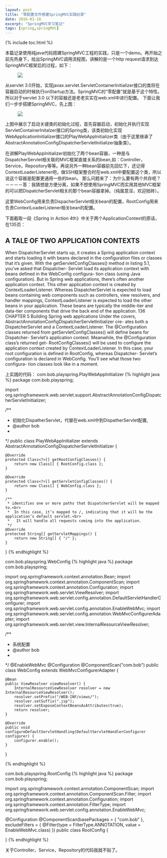 ```yaml
---
layout: post
title: "零配置文件搭建SpringMVC实践纪录"
date: 2016-01-10
excerpt: "SpringMVC学习笔记"
tags: [spring,springMVC]
---   
```



{% include toc.html %}  


 
本篇记录使用纯java代码搭建SpringMVC工程的实践，只是一个demo。再开始之前先热身下，给出SpringMVC调用流程图，讲解的是一个http request请求到达SpringMVC框架后的过程，如下：
<figure>
<img src="/img/learn_spring/dispacherrequest.png">
</figure>
从servlet 3.0开始，实现javax.servlet.ServletContainerInitializer接口的类将在容器启动的时候执行onStartup方法。SpringMVC的”零配置”就是基于这个特性。所以对于servlet 3.0 以下的容器还是老老实实在web.xml中进行配置。
下面让我们一步步搭建SpringMVC，先上图：
<figure>
<img src="/img/learn_spring/servlet_java_init.png">
</figure>
上图中展示了启动关键类的初始化过程，首先容器启动，初始化并执行实现ServletContainerInitalzer接口的Spring类，该类初始化实现WebApplicationInitializer接口的PlayWebAppInitializer类（由于这里继承了AbstractAnnotationConfigDispatcherServletInitializer抽象类）。

在讲解PlayWebAppInitializer初始化了两个bean容器，一种是与DispatcherServlet相关联的MVC框架直接关系的bean,如：Controller，Service，Repository等等。再说另外一种bean容器前先回忆下，还记得ContextLoaderListener吧，做SSH框架整合时在web.xml中要配置这个类，所以说这个容器是配置更通用一些的bean。
那么问题来了：为什么要有两个共存呢？－－－－答：我猜想是方便分离，如果不想使用SpringMVC而实用其他MVC框架的可以把DispatcherServlet相关的那个bean容器拿掉。（纯属意淫，欢迎拍砖）。

这里WebConfig用来负责DispacherServlet相关bean的配置，RootConfig用来负责ContextLoaderListener相关bean的配置。

下面截取一段《Spring in Action 4th》中关于两个ApplicationContext的原话，在135页：

## A TALE OF TWO APPLICATION CONTEXTS
When DispatcherServlet starts up, it creates a Spring application context and starts loading it with beans declared in the configuration files or classes that it’s given. With the getServletConfigClasses() method in listing 5.1, you’ve asked that Dispatcher- Servlet load its application context with beans defined in the WebConfig configura- tion class (using Java configuration).
But in Spring web applications, there’s often another application context. This other application context is created by ContextLoaderListener.
Whereas DispatcherServlet is expected to load beans containing web components such as controllers, view resolvers, and handler mappings, ContextLoaderListener is expected to load the other beans in your application. These beans are typically the middle-tier and data-tier components that drive the back end of the application.
136
CHAPTER 5 Building Spring web applications
Under the covers, AbstractAnnotationConfigDispatcherServletInitializer cre- ates both a DispatcherServlet and a ContextLoaderListener. The @Configuration classes returned from getServletConfigClasses() will define beans for Dispatcher- Servlet’s application context. Meanwhile, the @Configuration class’s returned get- RootConfigClasses() will be used to configure the application context created by ContextLoaderListener.
In this case, your root configuration is defined in RootConfig, whereas Dispatcher- Servlet’s configuration is declared in WebConfig. You’ll see what those two configura- tion classes look like in a moment.


上实践的代码：
com.bob.playspring.PlayWebAppInitializer
{% highlight java %}
package com.bob.playspring;

import org.springframework.web.servlet.support.AbstractAnnotationConfigDispatcherServletInitializer;

/**
 * 初始化DispatherServlet，代替在web.xml中到DispatherServlet配置,
 * @author bob
 *
 */
public class PlayWebAppInitializer extends AbstractAnnotationConfigDispatcherServletInitializer {

	@Override
	protected Class<?>[] getRootConfigClasses() {
		return new Class[] { RootConfig.class };
	}

	@Override
	protected Class<?>[] getServletConfigClasses() {
		return new Class[] { WebConfig.class };
	}

	/**
	 * identifies one or more paths that DispatcherServlet will be mapped to.<br>
	 *  In this case, it’s mapped to /, indicating that it will be the application’s default servlet.<br>
	 *   It will handle all requests coming into the application.
	 */
	@Override
	protected String[] getServletMappings() {
		return new String[] { "/" };
	}

}
{% endhighlight %}

com.bob.playspring.WebConfig
{% highlight java %}
package com.bob.playspring;

import org.springframework.context.annotation.Bean;
import org.springframework.context.annotation.ComponentScan;
import org.springframework.context.annotation.Configuration;
import org.springframework.web.servlet.ViewResolver;
import org.springframework.web.servlet.config.annotation.DefaultServletHandlerConfigurer;
import org.springframework.web.servlet.config.annotation.EnableWebMvc;
import org.springframework.web.servlet.config.annotation.WebMvcConfigurerAdapter;
import org.springframework.web.servlet.view.InternalResourceViewResolver;

/**
 * 系统配置
 * @author bob
 *
 */
@EnableWebMvc
@Configuration
@ComponentScan("com.bob")
public class WebConfig extends WebMvcConfigurerAdapter {

	@Bean
	public ViewResolver viewResolver() {
		InternalResourceViewResolver resolver = new InternalResourceViewResolver();
		resolver.setPrefix("/WEB-INF/views/");
		resolver.setSuffix(".jsp");
		resolver.setExposeContextBeansAsAttributes(true);
		return resolver;
	}

	@Override
	public void configureDefaultServletHandling(DefaultServletHandlerConfigurer configurer) {
		configurer.enable();
	}

}

{% endhighlight %}

com.bob.playspring.RootConfig
{% highlight java %}
package com.bob.playspring;

import org.springframework.context.annotation.ComponentScan;
import org.springframework.context.annotation.ComponentScan.Filter;
import org.springframework.context.annotation.Configuration;
import org.springframework.context.annotation.FilterType;
import org.springframework.web.servlet.config.annotation.EnableWebMvc;

@Configuration
@ComponentScan(basePackages = { "com.bob" }, excludeFilters = {
		@Filter(type = FilterType.ANNOTATION, value = EnableWebMvc.class) })
public class RootConfig {

}
{% endhighlight %}

关于Controller，Service，Repository的代码我就不贴了。
